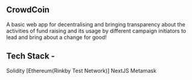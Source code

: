 ## CrowdCoin

A basic web app for decentralising and bringing transparency about the activities of fund raising and its usage by different campaign initiators to lead and bring about a change for good!

## Tech Stack -
Solidity [Ethereum(Rinkby Test Network)]
NextJS
Metamask
